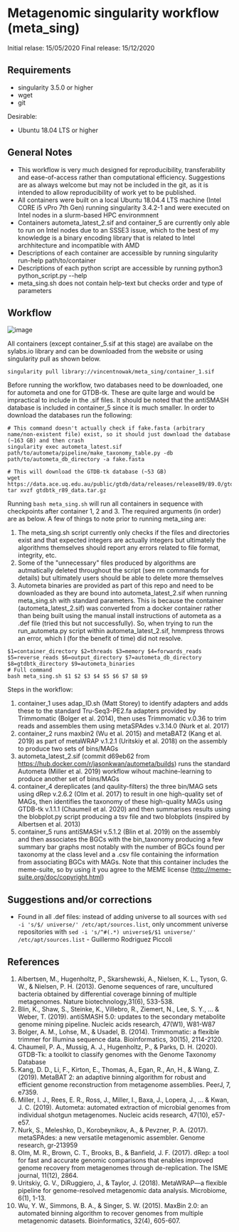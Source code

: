 # Metagenomic singularity workflow (meta_sing)
Initial relase: 15/05/2020
Final release: 15/12/2020

## Requirements
- singularity 3.5.0 or higher
- wget
- git

Desirable:
- Ubuntu 18.04 LTS or higher

## General Notes
- This workflow is very much designed for reproducibility, transferability and ease-of-access rather than computational efficiency. Suggestions are as always welcome but may not be included in the git, as it is intended to allow reproducibility of work yet to be published.
- All containers were built on a local Ubuntu 18.04.4 LTS machine (Intel CORE i5 vPro 7th Gen) running singularity 3.4.2-1 and were executed on Intel nodes in a slurm-based HPC environmnent
- Containers autometa_latest_2.sif and container_5 are currently only able to run on Intel nodes due to an SSSE3 issue, which to the best of my knowledge is a binary encoding library that is related to Intel archhitecture and incompatible with AMD
- Descriptions of each container are accessible by running singularity run-help path/to/container
- Descriptions of each python script are accessible by running python3 python_script.py --help
- meta_sing.sh does not contain help-text but checks order and type of parameters

## Workflow
![image](https://github.com/VincentNowak/meta_sing/assets/40049948/035b4855-77a7-458b-a944-c4d4c761721e)

All containers (except container_5.sif at this stage) are availabe on the sylabs.io library and can be downloaded from the website or using singularity pull as shown below.
```
singularity pull library://vincentnowak/meta_sing/container_1.sif

```

Before running the workflow, two databases need to be downloaded, one for autometa and one for GTDB-tk. These are quite large and would be impractical to include in the .sif files. It should be noted that the antiSMASH database is included in container_5 since it is much smaller. In order to download the databases run the following:
```
# This command doesn't actually check if fake.fasta (arbitrary name/non-existent file) exist, so it should just download the database (~163 GB) and then crash
singularity exec autometa_latest.sif path/to/autometa/pipeline/make_taxonomy_table.py -db path/to/autometa_db_directory -a fake.fasta

# This will download the GTDB-tk database (~53 GB)
wget https://data.ace.uq.edu.au/public/gtdb/data/releases/release89/89.0/gtdbtk_r89_data.tar.gz
tar xvzf gtdbtk_r89_data.tar.gz
```
Running ```bash meta_sing.sh``` will run all containers in sequence with checkpoints after container 1, 2 and 3. The required arguments (in order) are as below. A few of things to note prior to running meta_sing are:
1. The meta_sing.sh script currently only checks if the files and directories exist and that expected integers are actually integers but ultimately the algorithms themselves should report any errors related to file format, integrity, etc.
2. Some of the "unnecessary" files produced by algorithms are autmatically deleted throughout the script (see rm commands for details) but ultimately users should be able to delete more themselves
3. Autometa binaries are provided as part of this repo and need to be downloaded as they are bound into autometa_latest_2.sif when running meta_sing.sh with standard parameters. This is because the container (autometa_latest_2.sif) was converted from a docker container rather than being built using the manual install instructions of autometa as a .def file (tried this but not successfully). So, when trying to run the run_autometa.py script within autometa_latest_2.sif, hmmpress throws an error, which I (for the benefit of time) did not resolve.
```
$1=container_directory $2=threads $3=memory $4=forwards_reads $5=reverse_reads $6=output_directory $7=autometa_db_directory $8=gtdbtk_directory $9=autometa_binaries
# Full command
bash meta_sing.sh $1 $2 $3 $4 $5 $6 $7 $8 $9
```

Steps in the workflow:
1. container_1 uses adap_ID.sh (Matt Storey) to identify adapters and adds these to the standard Tru-Seq3-PE2.fa adapters provided by Trimmomatic (Bolger et al. 2014), then uses Trimmomatic v.0.36 to trim reads and assembles them using metaSPAdes v.3.14.0 (Nurk et al. 2017)
2. container_2 runs maxbin2 (Wu et al. 2015) and metaBAT2 (Kang et al. 2019) as part of metaWRAP v.1.2.1 (Uritskiy et al. 2018) on the assembly to produce two sets of bins/MAGs
3. autometa_latest_2.sif (commit d69eb62 from https://hub.docker.com/r/jasonkwan/autometa/builds) runs the standard Autometa (Miller et al. 2019) workflow wihout machine-learning to produce another set of bins/MAGs
4. container_4 dereplicates (and qaulity-filters) the three bin/MAG sets using dRep v.2.6.2 (Olm et al. 2017) to result in one high-quality set of MAGs, then identifies the taxonomy of these high-quality MAGs using GTDB-tk v.1.1.1 (Chaumeil et al. 2020) and then summarises results using the blobplot.py script producing a tsv file and two blobplots (inspired by Albertsen et al. 2013)
5. container_5 runs antiSMASH v.5.1.2 (Blin et al. 2019) on the assembly and then associates the BGCs with the bin_taxonomy producing a few summary bar graphs most notably with the number of BGCs found per taxonomy at the class level and a .csv file containing the information from associating BGCs with MAGs. Note that this container includes the meme-suite, so by using it you agree to the MEME license (http://meme-suite.org/doc/copyright.html)

## Suggestions and/or corrections
- Found in all .def files: instead of adding universe to all sources with ```sed -i 's/$/ universe/' /etc/apt/sources.list```, only uncomment universe repositories with ```sed -i 's/^#(.*) universe$/$1 universe/' /etc/apt/sources.list``` - Guillermo Rodriguez Piccoli


## References
1. Albertsen, M., Hugenholtz, P., Skarshewski, A., Nielsen, K. L., Tyson, G. W., & Nielsen, P. H. (2013). Genome sequences of rare, uncultured bacteria obtained by differential coverage binning of multiple metagenomes. Nature biotechnology,31(6), 533-538.
2. Blin, K., Shaw, S., Steinke, K., Villebro, R., Ziemert, N., Lee, S. Y., ... & Weber, T. (2019). antiSMASH 5.0: updates to the secondary metabolite genome mining pipeline. Nucleic acids research, 47(W1), W81-W87
3. Bolger, A. M., Lohse, M., & Usadel, B. (2014). Trimmomatic: a flexible trimmer for Illumina sequence data. Bioinformatics, 30(15), 2114-2120.
4. Chaumeil, P. A., Mussig, A. J., Hugenholtz, P., & Parks, D. H. (2020). GTDB-Tk: a toolkit to classify genomes with the Genome Taxonomy Database 
5. Kang, D. D., Li, F., Kirton, E., Thomas, A., Egan, R., An, H., & Wang, Z. (2019). MetaBAT 2: an adaptive binning algorithm for robust and efficient genome reconstruction from metagenome assemblies. PeerJ, 7, e7359.
6. Miller, I. J., Rees, E. R., Ross, J., Miller, I., Baxa, J., Lopera, J., ... & Kwan, J. C. (2019). Autometa: automated extraction of microbial genomes from individual shotgun metagenomes. Nucleic acids research, 47(10), e57-e57.
7. Nurk, S., Meleshko, D., Korobeynikov, A., & Pevzner, P. A. (2017). metaSPAdes: a new versatile metagenomic assembler. Genome research, gr-213959
8. Olm, M. R., Brown, C. T., Brooks, B., & Banfield, J. F. (2017). dRep: a tool for fast and accurate genomic comparisons that enables improved genome recovery from metagenomes through de-replication. The ISME journal, 11(12), 2864.
9. Uritskiy, G. V., DiRuggiero, J., & Taylor, J. (2018). MetaWRAP—a flexible pipeline for genome-resolved metagenomic data analysis. Microbiome, 6(1), 1-13.
10. Wu, Y. W., Simmons, B. A., & Singer, S. W. (2015). MaxBin 2.0: an automated binning algorithm to recover genomes from multiple metagenomic datasets. Bioinformatics, 32(4), 605-607.

